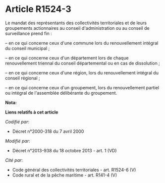 # Article R1524-3

Le mandat des représentants des collectivités territoriales et de leurs groupements actionnaires au conseil d'administration
ou au conseil de surveillance prend fin :

– en ce qui concerne ceux d'une commune lors du renouvellement intégral du conseil municipal ;

– en ce qui concerne ceux d'un département lors de chaque renouvellement triennal du conseil départemental ou en cas de
dissolution ;

– en ce qui concerne ceux d'une région, lors du renouvellement intégral du conseil régional ;

– en ce qui concerne ceux d'un groupement, lors du renouvellement partiel ou intégral de l'assemblée délibérante du
groupement.

**Nota:**



**Liens relatifs à cet article**

_Codifié par_:

  - Décret n°2000-318 du 7 avril 2000

_Modifié par_:

  - Décret n°2013-938 du 18 octobre 2013 - art. 1 (VD)

_Cité par_:

  - Code général des collectivités territoriales - art. R1524-6 (V)
  - Code rural et de la pêche maritime - art. R141-4 (V)
